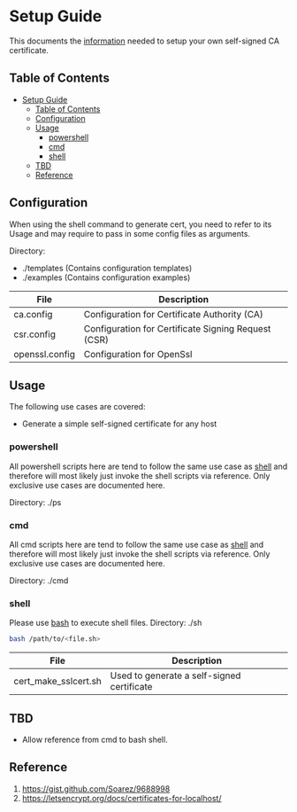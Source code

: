 # Setup Guide

This documents the [information](https://gist.github.com/Soarez/9688998) needed to setup your own self-signed CA certificate.

## Table of Contents

- [Setup Guide](#setup-guide)
  - [Table of Contents](#table-of-contents)
  - [Configuration](#configuration)
  - [Usage](#usage)
    - [powershell](#powershell)
    - [cmd](#cmd)
    - [shell](#shell)
  - [TBD](#tbd)
  - [Reference](#reference)

## Configuration

When using the shell command to generate cert, you need to refer to its Usage and may require to pass in some config files as arguments.

Directory:

- ./templates (Contains configuration templates)
- ./examples (Contains configuration examples)

| File | Description |
| ------ | ------ |
| ca.config | Configuration for Certificate Authority (CA) |
| csr.config | Configuration for Certificate Signing Request (CSR) |
| openssl.config | Configuration for OpenSsl |

## Usage

The following use cases are covered:

- Generate a simple self-signed certificate for any host

### powershell

All powershell scripts here are tend to follow the same use case as [shell](#shell) and therefore will most likely just invoke the shell scripts via reference. Only exclusive use cases are documented here.

Directory: ./ps

### cmd

All cmd scripts here are tend to follow the same use case as [shell](#shell) and therefore will most likely just invoke the shell scripts via reference. Only exclusive use cases are documented here.

Directory: ./cmd

### shell

Please use [bash](https://www.thewindowsclub.com/how-to-run-sh-or-shell-script-file-in-windows-10) to execute shell files.
Directory: ./sh

``` bash
bash /path/to/<file.sh>
```

| File | Description |
| ------ | ------ |
| cert_make_sslcert.sh | Used to generate a self-signed certificate |

## TBD

- Allow reference from cmd to bash shell.

## Reference

1. https://gist.github.com/Soarez/9688998
2. https://letsencrypt.org/docs/certificates-for-localhost/ 